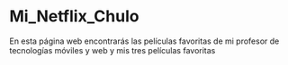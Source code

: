 # Mi_Netflix_Chulo
En esta página web encontrarás las películas favoritas de mi profesor de tecnologías móviles y web y mis tres películas favoritas
